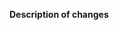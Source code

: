 **Description of changes**
<!-- Provide a description of the changes or new content added by this pull request -->

<!-- *** Submitter responsibilities regarding detected vulnerabilities ***
This repository is scanned automatically by Dependabot. If a vulnerability is detected within a contribution, the original contributor will be contacted and asked to resolve the vulnerability. Contributors will have 30 days from the date when they are first notified of a detected vulnerability to submit a pull request that resolves the vulnerability. If the vulnerability has not been resolved within this 30-day period, the vulnerable script, project, or application will be removed from the repository. 

By submitting a pull request to this repository, the contributor agrees to abide by these terms.-->